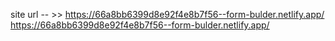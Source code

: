 site url -- >> https://66a8bb6399d8e92f4e8b7f56--form-bulder.netlify.app/
https://66a8bb6399d8e92f4e8b7f56--form-bulder.netlify.app/
